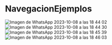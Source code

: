 # NavegacionEjemplos
![Imagen de WhatsApp 2023-10-08 a las 18 44 02](https://github.com/JoseCabrera88/NavegacionEjemplos/assets/105029340/822ea366-b67c-49db-b201-f239d96d7e5d)
![Imagen de WhatsApp 2023-10-08 a las 18 44 30](https://github.com/JoseCabrera88/NavegacionEjemplos/assets/105029340/aa4aec42-1cad-406e-a62f-75b896e26d51)
![Imagen de WhatsApp 2023-10-08 a las 18 45 39](https://github.com/JoseCabrera88/NavegacionEjemplos/assets/105029340/5bd333a4-7c8b-4338-9aee-236ddbd99a1d)
![Imagen de WhatsApp 2023-10-08 a las 18 46 03](https://github.com/JoseCabrera88/NavegacionEjemplos/assets/105029340/4c2e1921-8c88-42a7-ab98-0cbfa70d1165)
